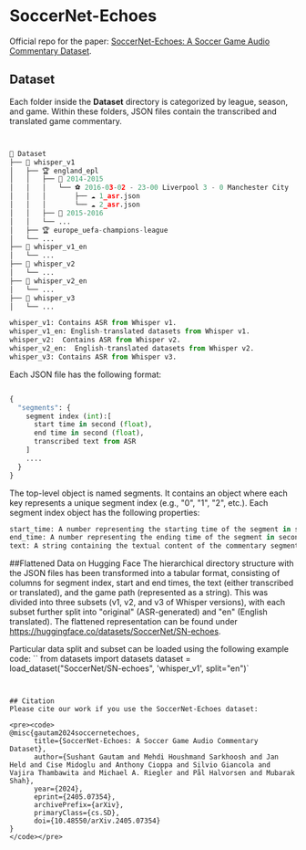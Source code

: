 # SoccerNet-Echoes
Official repo for the paper: [SoccerNet-Echoes: A Soccer Game Audio Commentary Dataset](https://arxiv.org/abs/2405.07354).

## Dataset 
Each folder inside the **Dataset** directory is categorized by league, season, and game. Within these folders, JSON files contain the transcribed and translated game commentary.

```python


📂 Dataset
├── 📁 whisper_v1
│   ├── 🏆 england_epl
│   │   ├── 📅 2014-2015
│   │   │   └── ⚽ 2016-03-02 - 23-00 Liverpool 3 - 0 Manchester City
│   │   │       ├── ☁️ 1_asr.json
│   │   │       └── ☁️ 2_asr.json
│   │   ├── 📅 2015-2016
│   │   └── ...
│   ├── 🏆 europe_uefa-champions-league
│   └── ...
├── 📁 whisper_v1_en
│   └── ...
├── 📁 whisper_v2
│   └── ...
├── 📁 whisper_v2_en
│   └── ...
├── 📁 whisper_v3
│   └── ...

whisper_v1: Contains ASR from Whisper v1.
whisper_v1_en: English-translated datasets from Whisper v1.
whisper_v2:  Contains ASR from Whisper v2.
whisper_v2_en:  English-translated datasets from Whisper v2.
whisper_v3: Contains ASR from Whisper v3.
```

Each JSON file has the following format:
```python

{
  "segments": {
    segment index (int):[
      start time in second (float),
      end time in second (float),
      transcribed text from ASR
    ]
    ....
  }
}
```
The top-level object is named segments.
It contains an object where each key represents a unique segment index (e.g., "0", "1", "2", etc.).
Each segment index object has the following properties:
```python
start_time: A number representing the starting time of the segment in seconds.
end_time: A number representing the ending time of the segment in seconds.
text: A string containing the textual content of the commentary segment.
```

##Flattened Data on Hugging Face
The hierarchical directory structure with the JSON files has been transformed into a tabular format, consisting of columns for segment index, start and end times, the text (either transcribed or translated), and the game path (represented as a string).
This was divided into three subsets (v1, v2, and v3 of Whisper versions), with each subset further split into "original" (ASR-generated) and "en" (English translated). The flattened representation can be found under https://huggingface.co/datasets/SoccerNet/SN-echoes.

Particular data split and subset can be loaded using the following example code:
``
from datasets import datasets
dataset = load_dataset("SoccerNet/SN-echoes", 'whisper_v1', split="en")`
```


## Citation
Please cite our work if you use the SoccerNet-Echoes dataset:

<pre><code>
@misc{gautam2024soccernetechoes,
      title={SoccerNet-Echoes: A Soccer Game Audio Commentary Dataset}, 
      author={Sushant Gautam and Mehdi Houshmand Sarkhoosh and Jan Held and Cise Midoglu and Anthony Cioppa and Silvio Giancola and Vajira Thambawita and Michael A. Riegler and Pål Halvorsen and Mubarak Shah},
      year={2024},
      eprint={2405.07354},
      archivePrefix={arXiv},
      primaryClass={cs.SD},
      doi={10.48550/arXiv.2405.07354}
}
</code></pre>

